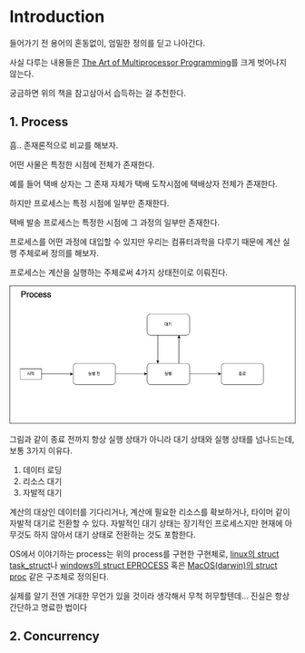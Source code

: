 # Introduction
들어가기 전 용어의 혼동없이, 엄밀한 정의를 딛고 나아간다.

사실 다루는 내용들은 [The Art of Multiprocessor
Programming](https://cs.ipm.ac.ir/asoc2016/Resources/Theartofmulticore.pdf)를 크게 벗어나지 않는다.

궁금하면 위의 책을 참고삼아서 습득하는 걸 추천한다.

## 1. Process

흠.. 존재론적으로 비교를 해보자.

어떤 사물은 특정한 시점에 전체가 존재한다.

예를 들어 택배 상자는 그 존재 자체가 택배 도착시점에 택배상자 전체가 존재한다.

하지만 프로세스는 특정 시점에 일부만 존재한다.

택배 발송 프로세스는 특정한 시점에 그 과정의 일부만 존재한다.


프로세스를 어떤 과정에 대입할 수 있지만 우리는 컴퓨터과학을 다루기 때문에 계산 실행 주체로써 정의를 해보자.

프로세스는 계산을 실행하는 주체로써 4가지 상태전이로 이뤄진다.

![process](./img/process.png)

그림과 같이 종료 전까지 항상 실행 상태가 아니라 대기 상태와 실행 상태를 넘나드는데, 보통 3가지 이유다.

1. 데이터 로딩
2. 리소스 대기
3. 자발적 대기

계산의 대상인 데이터를 기다리거나, 계산에 필요한 리소스를 확보하거나, 타이머 같이 자발적 대기로 전환할 수 있다.
자발적인 대기 상태는 장기적인 프로세스지만 현재에 아무것도 하지 않아서 대기 상태로 전환하는 것도 포함한다.

OS에서 이야기하는 process는 위의 process를 구현한 구현체로, [linux의 struct task_struct](https://github.com/torvalds/linux/blob/master/include/linux/sched/task.h)나 [windows의 struct EPROCESS](https://learn.microsoft.com/en-us/windows-hardware/drivers/kernel/eprocess#eprocess) 혹은 [MacOS(darwin)의 struct proc](https://opensource.apple.com/source/xnu/xnu-2422.1.72/bsd/sys/proc_internal.h) 같은 구조체로 정의된다.

실제를 알기 전엔 거대한 무언가 있을 것이라 생각해서 무척 허무할텐데... 진실은 항상 간단하고 명료한 법이다


## 2. Concurrency
